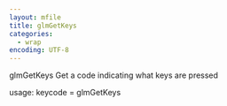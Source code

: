 ```yaml
---
layout: mfile
title: glmGetKeys
categories:
  - wrap
encoding: UTF-8
---
```


glmGetKeys  Get a code indicating what keys are pressed

usage:  keycode = glmGetKeys